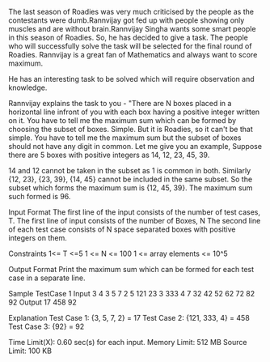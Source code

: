 
The last season of Roadies was very much criticised by the people as the contestants were dumb.Rannvijay got fed up with people showing only muscles and are without brain.Rannvijay Singha wants some smart people in this season of Roadies. So, he has decided to give a task. The people who will successfully solve the task will be selected for the final round of Roadies. Rannvijay is a great fan of Mathematics and always want to score maximum.

He has an interesting task to be solved which will require observation and knowledge. 

Rannvijay explains the task to you - "There are N boxes placed in a horizontal line infront of you with each box having a positive integer written on it. You have to tell me the maximum sum which can be formed by choosing the subset of boxes. Simple. But it is Roadies, so it can't be that simple. You have to tell me the maximum sum but the subset of boxes should not have any digit in common. 
Let me give you an example, Suppose there are 5 boxes with positive integers as 14, 12, 23, 45, 39.

14 and 12 cannot be taken in the subset as 1 is common in both. Similarly {12, 23}, {23, 39}, {14, 45} cannot be included in the same subset.
So the subset which forms the maximum sum is {12, 45, 39}. The maximum sum such formed is 96.

Input Format
The first line of the input consists of the number of test cases, T. 
The first line of input consists of the number of Boxes, N
The second line of each test case consists of N space separated boxes with positive integers on them.

Constraints
1<= T <=5
1 <= N <= 100
1 <= array elements <= 10^5

Output Format
Print the maximum sum which can be formed for each test case in a separate line.

Sample TestCase 1
Input
3
4
3 5 7 2
5
121 23 3 333 4
7
32 42 52 62 72 82 92
Output
17
458
92

Explanation
Test Case 1: {3, 5, 7, 2} = 17
Test Case 2: {121, 333, 4} = 458
Test Case 3: {92} = 92

Time Limit(X): 0.60 sec(s) for each input. 
Memory Limit: 512 MB 
Source Limit: 100 KB 
